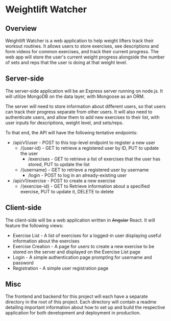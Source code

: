 # Weightlift Watcher

## Overview

Weightlift Watcher is a web application to help weight lifters track their workout routines. It allows users to store 
exercises, see descriptions and form videos for common exercises, and track their current progress. The web app will store
the user's current weight progress alongside the number of sets and reps that the user is doing at that weight level.

## Server-side

The server-side application will be an Express server running on node.js. It will utilize MongoDB on the data layer, with
Mongoose as an ORM.

The server will need to store information about different users, so that users can track their progress separate from other 
users. It will also need to authenticate users, and allow them to add new exercises to their list, with user inputs for 
descriptions, weight level, and sets/reps. 

To that end, the API will have the following tentative endpoints:

* /api/v1/user - POST to this top-level endpoint to register a new user
  * /{user-id} - GET to retrieve a registered user by ID, PUT to update the user
    * /exercises - GET to retrieve a list of exercises that the user has stored, PUT to update the list
  * /{username} - GET to retrieve a registered user by username
    * /login - POST to log in an already-existing user
* /api/v1/exercise - POST to create a new exercise
  * /{exercise-id} - GET to Retrieve information about a specified exercise, PUT to update it, DELETE to delete


## Client-side

The client-side will be a web application written in ~~Angular~~ React. It will feature the following views:

* Exercise List - A list of exercises for a logged-in user displaying useful information about the exercises
* Exercise Creation - A page for users to create a new exercise to be stored on the server and displayed on the Exercise 
List page
* Login - A simple authentication page prompting for username and password
* Registration - A simple user registration page

## Misc

The frontend and backend for this project will each have a separate directory in the root of this project. Each directory 
will contain a readme detailing important information about how to set up and build the respective application
for both development and deployment in production.